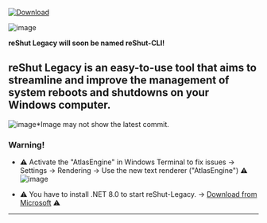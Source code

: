 [![Download](https://custom-icon-badges.demolab.com/badge/-Download-darkgreen?style=for-the-badge&logo=download&logoColor=white "Download reShut")](https://github.com/elNino0916/reShut-Legacy/releases/download/1.0.1.0/reShut-Installer.exe)

![image](https://github.com/elNino0916/reShut-Legacy/assets/84574414/17e46968-c863-40b2-bca5-b992edb0a67b)

**reShut Legacy will soon be named reShut-CLI!**
 
reShut Legacy is an easy-to-use tool that aims to streamline and improve the management of system reboots and shutdowns on your Windows computer.
----------------------
![image](https://github.com/elNino0916/reShut-Legacy/assets/84574414/cbb45838-8169-430e-a4dd-9568bd2dfa29)*Image may not show the latest commit.

### Warning!
- ⚠️ Activate the "AtlasEngine" in Windows Terminal to fix issues -> Settings -> Rendering -> Use the new text renderer ("AtlasEngine") ⚠️
 ![image](https://github.com/elNino0916/reShut-Legacy/assets/84574414/8d6863d7-3d64-484d-98b2-9da6f12e7cbe)

  
- ⚠️ You have to install .NET 8.0 to start reShut-Legacy. -> [Download from Microsoft](https://dotnet.microsoft.com/en-us/download/dotnet/thank-you/runtime-desktop-8.0.0-windows-x64-installer?cid=getdotnetcore) ⚠️

--------------------
